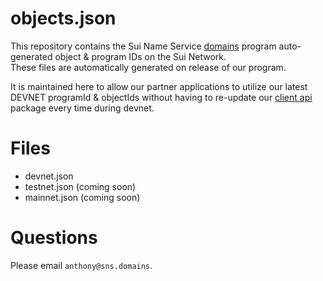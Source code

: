 # objects.json
This repository contains the Sui Name Service <a href="https://github.com/snsdomains/domains">domains</a> program auto-generated object & program IDs on the Sui Network.<br/>
These files are automatically generated on release of our program.<br/>

It is maintained here to allow our partner applications to utilize our latest DEVNET programId & objectIds
without having to re-update our <a href="https://github.com/snsdomains/js">client api</a> package every time during
devnet.

# Files
* devnet.json
* testnet.json (coming soon)
* mainnet.json (coming soon)

# Questions
Please email `anthony@sns.domains`.
